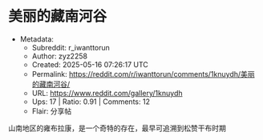 # 美丽的藏南河谷

- Metadata:
  - Subreddit: r_iwanttorun
  - Author: zyz2258
  - Created: 2025-05-16 07:26:17 UTC
  - Permalink: https://reddit.com/r/iwanttorun/comments/1knuydh/美丽的藏南河谷/
  - URL: https://www.reddit.com/gallery/1knuydh
  - Ups: 17 | Ratio: 0.91 | Comments: 12
  - Flair: 分享帖


山南地区的雍布拉康，是一个奇特的存在，最早可追溯到松赞干布时期

